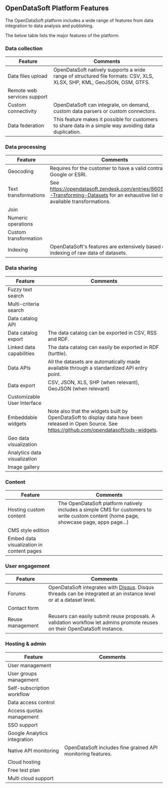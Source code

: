 ## OpenDataSoft Platform Features

The OpenDataSoft platform includes a wide range of features from data integration to data analysis and publishing.

The below table lists the major features of the platform.

### Data collection

Feature | Comments
------- | --------
Data files upload | OpenDataSoft natively supports a wide range of structured file formats: CSV, XLS, XLSX, SHP, KML, GeoJSON, OSM, GTFS.
Remote web services support | &nbsp;
Custom connectivity | OpenDataSoft can integrate, on demand, custom data parsers or custom connectors.
Data federation | This feature makes it possible for customers to share data in a simple way avoiding data duplication.


### Data processing

Feature | Comments
------- | --------
Geocoding | Requires for the customer to have a valid contract with Google or ESRI.
Text transformations | See <https://opendatasoft.zendesk.com/entries/86052706-Transforming-Datasets> for an exhaustive list of available transformations.
Join | &nbsp;
Numeric operations | &nbsp;
Custom transformation | &nbsp;
Indexing | OpenDataSoft's features are extensively based on the indexing of raw data of datasets.

### Data sharing

Feature | Comments
------- | --------
Fuzzy text search | &nbsp;
Multi-criteria search | &nbsp;
Data catalog API | &nbsp;
Data catalog export | The data catalog can be exported in CSV, RSS and RDF.
Linked data capabilities | The data catalog can easily be exported in RDF (turttle).
Data APIs | All the datasets are automatically made available through a standardized API entry point.
Data export | CSV, JSON, XLS, SHP (when relevant), GeoJSON (when relevant)
Customizable User Interface | &nbsp;
Embeddable widgets | Note also that the widgets built by OpenDataSoft to display data have been released in Open Source. See <https://github.com/opendatasoft/ods-widgets>.
Geo data visualization | &nbsp;
Analytics data visualization | &nbsp;
Image gallery | &nbsp;


### Content

Feature | Comments
------- | --------
Hosting custom content | The OpenDataSoft platform natively includes a simple CMS for customers to write custom content (home page, showcase page, apps page...)
CMS style edition | &nbsp;
Embed data visualization in content pages | &nbsp;

### User engagement

Feature | Comments
------- | --------
Forums | OpenDataSoft integrates with [Disqus](https://disqus.com/). Disqus threads can be integrated at an instance level or at a dataset level.
Contact form | &nbsp;
Reuse management | Reusers can easily submit reuse proposals. A validation workflow let admins promote reuses on their OpenDataSoft instance.

### Hosting & admin

Feature | Comments
------- | --------
User management | &nbsp;
User groups management | &nbsp;
Self-subscription workflow | &nbsp;
Data access control | &nbsp;
Access quotas management | &nbsp;
SSO support | &nbsp;
Google Analytics integration | &nbsp;
Native API monitoring | OpenDataSoft includes fine grained API monitoring features.
Cloud hosting | &nbsp;
Free test plan | &nbsp;
Multi cloud support | &nbsp;
